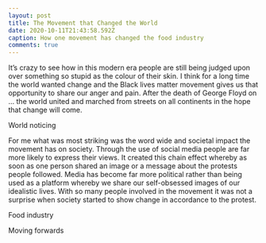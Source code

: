 ```yaml
---
layout: post
title: The Movement that Changed the World
date: 2020-10-11T21:43:58.592Z
caption: How one movement has changed the food industry
comments: true
---
```



It’s crazy to see how in this modern era people are still being judged upon over something so stupid as the colour of their skin. I think for a long time the world wanted change and the Black lives matter movement gives us that opportunity to share our anger and pain. After the death of George Floyd on … the world united and marched from streets on all continents in the hope that change will come.

World noticing

For me what was most striking was the word wide and societal impact the movement has on society. Through the use of social media people are far more likely to express their views. It created this chain effect whereby as soon as one person shared an image or a message about the protests people followed. Media has become far more political rather than being used as a platform whereby we share our self-obsessed images of our idealistic lives. With so many people involved in the movement it was not a surprise when society started to show change in accordance to the protest.

Food industry

Moving forwards